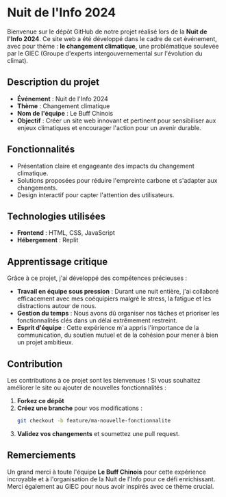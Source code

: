 # Nuit de l'Info 2024

Bienvenue sur le dépôt GitHub de notre projet réalisé lors de la **Nuit de l'Info 2024**. Ce site web a été développé dans le cadre de cet événement, avec pour thème : **le changement climatique**, une problématique soulevée par le GIEC (Groupe d'experts intergouvernemental sur l'évolution du climat).

## Description du projet

- **Événement** : Nuit de l'Info 2024
- **Thème** : Changement climatique
- **Nom de l'équipe** : Le Buff Chinois
- **Objectif** : Créer un site web innovant et pertinent pour sensibiliser aux enjeux climatiques et encourager l'action pour un avenir durable.

## Fonctionnalités

- Présentation claire et engageante des impacts du changement climatique.
- Solutions proposées pour réduire l'empreinte carbone et s'adapter aux changements.
- Design interactif pour capter l'attention des utilisateurs.

## Technologies utilisées

- **Frontend** : HTML, CSS, JavaScript
- **Hébergement** : Replit

## Apprentissage critique

Grâce à ce projet, j'ai développé des compétences précieuses :

- **Travail en équipe sous pression** : Durant une nuit entière, j'ai collaboré efficacement avec mes coéquipiers malgré le stress, la fatigue et les distractions autour de nous.
- **Gestion du temps** : Nous avons dû organiser nos tâches et prioriser les fonctionnalités clés dans un délai extrêmement restreint.
- **Esprit d'équipe** : Cette expérience m'a appris l'importance de la communication, du soutien mutuel et de la cohésion pour mener à bien un projet ambitieux.

## Contribution

Les contributions à ce projet sont les bienvenues ! Si vous souhaitez améliorer le site ou ajouter de nouvelles fonctionnalités :

1. **Forkez ce dépôt**
2. **Créez une branche** pour vos modifications :
   ```bash
   git checkout -b feature/ma-nouvelle-fonctionnalite
   ```
3. **Validez vos changements** et soumettez une pull request.

## Remerciements

Un grand merci à toute l'équipe **Le Buff Chinois** pour cette expérience incroyable et à l'organisation de la Nuit de l'Info pour ce défi enrichissant. Merci également au GIEC pour nous avoir inspirés avec ce thème crucial.
